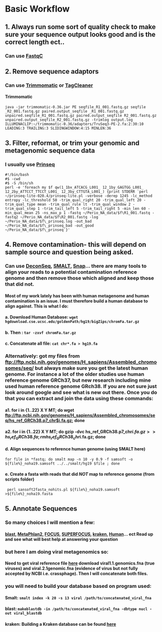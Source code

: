 # Basic Workflow
## 1. Always run some sort of quality check to make sure your sequence output looks good and is the correct length ect..
### Can use [FastqC](http://www.bioinformatics.babraham.ac.uk/projects/fastqc/)
## 2. Remove sequence adaptors
### Can use [Trimmomatic](http://www.usadellab.org/cms/?page=trimmomatic) or [TagCleaner](http://tagcleaner.sourceforge.net/)
#### Trimmomatic
```java -jar trimmomatic-0.36.jar PE seqfile_R1_001.fastq.gz seqfile _R2_001.fastq.gz paired.output_seqfile _R1_001.fastq.gz unpaired.seqfile_R1_001.fastq.gz paired.output_seqfile R2_001.fastq.gz unpaired.output_seqfile_R2_001.fastq.gz -trimlog output.log ILLUMINACLIP:~/trimmomatic-0.36/adapters/TruSeq3-PE-2.fa:2:30:10 LEADING:3 TRAILING:3 SLIDINGWINDOW:4:15 MINLEN:36```
## 3. Filter, reformat, or trim your genomic and metagenomic sequence data
### I usually use [Prinseq](http://prinseq.sourceforge.net/)
```
#!/bin/bash
#$ -cwd
#$ -S /bin/sh
perl -e 'foreach my $f qw(1_1bx_ATCACG_L001_ 12_1by_GAGTGG_L001_ 12_2by_ATTCCT_TTCCT_L001_ 12_3by_CTTGTA_L001_) {print STDERR `perl ~/prinseq-lite-020.4/prinseq-lite.pl -verbose -derep 1245 -lc_method entropy -lc_threshold 50 -trim_qual_right 20 -trim_qual_left 20 -trim_qual_type mean -trim_qual_rule lt -trim_qual_window 2 -trim_qual_step 1 -trim_tail_left 5 -trim_tail_right 5 -min_len 60 -min_qual_mean 25 -ns_max_p 1 -fastq ~/Perio_NA_data/$f\R1_001.fastq -fastq2 ~/Perio_NA_data/$f\R2_001.fastq -log ~/Perio_NA_data/$f\_prinseq.log -out_bad ~/Perio_NA_data/$f\_prinseq_bad -out_good ~/Perio_NA_data/$f\_prinseq`}'
```

## 4. Remove contamination- this will depend on sample source and question being asked. 
### Can use [DeconSeq](http://deconseq.sourceforge.net/), [SMALT](http://www.sanger.ac.uk/science/tools/smalt-0), [Snap](http://snap.cs.berkeley.edu/)... there are many tools to align your reads to a potential contamination reference genome and then remove those which aligned and keep those that did not.
#### Most of my work lately has been with human metagenome and human contamination is an issue. I must therefore build a human database to align against. This is what I do:
#### a. Download Human Database: ```wget hgdownload.cse.ucsc.edu/goldenPath/hg19/bigZips/chromFa.tar.gz```
#### b. Then : ```tar -zxvf chromFa.tar.gz```
#### c. Concatenate all file: ```cat chr*.fa > hg19.fa```
### Alternatively: got my files from ftp://ftp.ncbi.nih.gov/genomes/H_sapiens/Assembled_chromosomes/seq/    but always make sure you get the latest human genome. For instance a lot of the older studies use human reference genome GRCh37, but new research including mine used human reference genome GRch38. If you are not sure just look around google and see what is new out there. Once you do that you can extract and join the data using these commands:
#### a1. for i in {1..22} X Y MT; do wget ftp://ftp.ncbi.nih.gov/genomes/H_sapiens/Assembled_chromosomes/seq/hs_ref_GRCh38.p7_chr$i.fa.gz; done
#### a2. for i in {1..22} X Y MT; do gzip -dvc hs_ref_GRCh38.p7_chr$i.fa.gz >>hs_ref_GRCh38.fa; rm hs_ref_GRCh38_chr$i.fa.gz; done
#### d. Align sequences to reference human genome (using SMALT here)
```for file in *fastq; do smalt map -n 10 -y 0.9 -f samsoft -o ${file%}_noha19.samsoft ../../smalt/hg19 $file ; done```
#### e. Create a fasta with reads that did ***NOT*** map to reference genome (from scripts folder)
``` perl sansoft2fasta_nohits.pl ${file%}_noha19.samsoft >${file%}_noha19.fasta```

## 5. Annotate Sequences
### So many choices I will mention a few:
#### [blast](ftp://ftp.ncbi.nlm.nih.gov/blast/executables/LATEST/ncbi-blast-2.6.0+-x64-linux.tar.gz), [MetaPhlan2](https://bitbucket.org/biobakery/metaphlan2), [FOCUS](http://edwards.sdsu.edu/focus/), [SUPERFOCUS](http://edwards.sdsu.edu/superfocus/), [kraken](https://ccb.jhu.edu/software/kraken/), [Human](https://huttenhower.sph.harvard.edu/humann)... ect Read up and see what will best help at answering your question
### but here I am doing viral metagenomics so:
#### Need to get viral reference file [here](ftp://ftp.ncbi.nlm.nih.gov/refseq/release/viral/) download viral1.1.genomics.fna (true viruses) and viral.2.1genomic.fna (evidence of virus but not fully accepted by NCBI i.e. crassphage). Then I will concatenate both files.
### you will need to build your database based on program used:
#### Smalt: ```smalt index -k 20 -s 13 viral /path/to/concatenated_viral_fna```
#### blast: ```makeblastdb -in /path/to/concatenated_viral_fna -dbtype nucl -out viral_blastdb```
#### kraken: Building a Kraken database can be found [here](http://www.opiniomics.org/building-a-kraken-database-with-new-ftp-structure-and-no-gi-numbers/)


